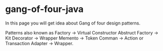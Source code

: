# gang-of-four-java

In this page you will get idea about Gang of four design patterns.

Patterns also known as
Factory -> Virtual Constructor
Abstruct Factory -> Kit
Decorator -> Wrapper
Memento -> Token
Comman -> Action or Transaction
Adapter -> Wrapper.
